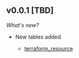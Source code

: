 ## v0.0.1 [TBD]

_What's new?_

- New tables added

  - [terraform_resource](https://hub.steampipe.io/plugins/turbot/terraform/tables/terraform_resource)
